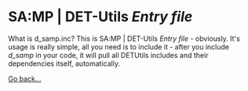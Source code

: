 # SA:MP | DET-Utils *Entry file*

What is d_samp.inc? This is SA:MP | DET-Utils *Entry file* - obviously. It's usage is really simple, all you need is to include it - after you include *d_samp* in your code, it will pull all DETUtils includes and their dependencies itself, automatically.

[Go back...](README.md)
